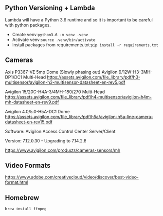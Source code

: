 ## Python Versioning + Lambda 
Lambda will have a Python 3.6 runtime and so it is important to be careful with
python packages. 
* Create venv:```python3.6 -m venv .venv```
* Activate venv:```source .venv/bin/activate```
* Install packages from requirements.txt:```pip install -r requirements.txt```

## Cameras
Axis P3367-VE 5mp Dome (Slowly phasing out)
Avigilon 9/12W-H3-3MH-DP1/DC1 Multi-Head
https://assets.avigilon.com/file_library/pdf/h3-multisensor/avigilon-h3-multisensor-datasheet-en-rev5.pdf

Avigilon 15/20C-H4A-3/4MH-180/270 Multi-Head
https://assets.avigilon.com/file_library/pdf/h4-multisensor/avigilon-h4m-mh-datasheet-en-rev9.pdf

Avigilon 4.0/5.0-H5A-DC1 Dome
https://assets.avigilon.com/file_library/pdf/h5a/avigilon-h5a-line-camera-datasheet-en-rev15.pdf

Software:
Avigilon Access Control Center Server/Client

Version:
7.12.0.30 - Upgrading to 7.14.2.8

https://www.avigilon.com/products/cameras-sensors/mh

## Video Formats
https://www.adobe.com/creativecloud/video/discover/best-video-format.html

## Homebrew
```brew install ffmpeg```